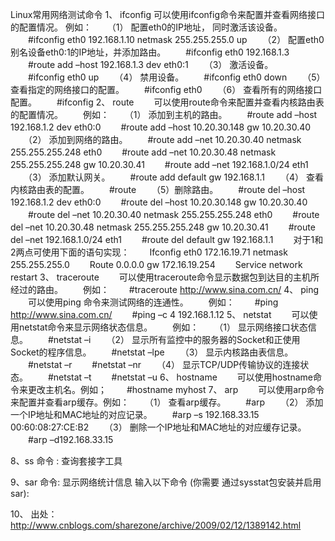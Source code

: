 Linux常用网络测试命令
1、 ifconfig
    可以使用ifconfig命令来配置并查看网络接口的配置情况。
    例如：
　　（1） 配置eth0的IP地址， 同时激活该设备。
　　#ifconfig eth0 192.168.1.10 netmask 255.255.255.0 up
　　（2） 配置eth0别名设备eth0:1的IP地址，并添加路由。
　　#ifconfig eth0 192.168.1.3
　　#route add –host 192.168.1.3 dev eth0:1
　　（3） 激活设备。
　　#ifconfig eth0 up
　　（4） 禁用设备。
　　#ifconfig eth0 down
　　（5） 查看指定的网络接口的配置。
　　#ifconfig eth0
　　（6） 查看所有的网络接口配置。
　　#ifconfig
2、 route
　　可以使用route命令来配置并查看内核路由表的配置情况。
　　例如：
　　（1） 添加到主机的路由。
　　#route add –host 192.168.1.2 dev eth0:0
　　#route add –host 10.20.30.148 gw 10.20.30.40
　　（2） 添加到网络的路由。
　　#route add –net 10.20.30.40 netmask 255.255.255.248 eth0
　　#route add –net 10.20.30.48 netmask 255.255.255.248 gw 10.20.30.41
　　#route add –net 192.168.1.0/24 eth1
　　（3） 添加默认网关。
　　#route add default gw 192.168.1.1
　　（4） 查看内核路由表的配置。
　　#route
　　（5）删除路由。
　　#route del –host 192.168.1.2 dev eth0:0
　　#route del –host 10.20.30.148 gw 10.20.30.40
　　#route del –net 10.20.30.40 netmask 255.255.255.248 eth0
　　#route del –net 10.20.30.48 netmask 255.255.255.248 gw 10.20.30.41
　　#route del –net 192.168.1.0/24 eth1
　　#route del default gw 192.168.1.1
　　对于1和2两点可使用下面的语句实现：
　　Ifconfig eth0 172.16.19.71 netmask 255.255.255.0
　　Route 0.0.0.0 gw 172.16.19.254
　　Service network restart
3、 traceroute
　　可以使用traceroute命令显示数据包到达目的主机所经过的路由。
　　例如：
　　#traceroute http://www.sina.com.cn/
4、 ping
　　可以使用ping 命令来测试网络的连通性。
　　例如：
　　#ping http://www.sina.com.cn/
　　#ping –c 4 192.168.1.12
5、 netstat
　　可以使用netstat命令来显示网络状态信息。
　　例如：
　　（1） 显示网络接口状态信息。
　　#netstat –i
　　（2） 显示所有监控中的服务器的Socket和正使用Socket的程序信息。
　　#netstat –lpe
　　（3） 显示内核路由表信息。
　　#netstat –r
　　#netstat –nr
　　（4） 显示TCP/UDP传输协议的连接状态。
　　#netstat –t
　　#netstat –u
6、 hostname
　　可以使用hostname命令来更改主机名。例如；
　　#hostname myhost
7、 arp
　　可以使用arp命令来配置并查看arp缓存。例如：
　　（1） 查看arp缓存。
　　#arp
　　（2） 添加一个IP地址和MAC地址的对应记录。
　　#arp –s 192.168.33.15 00:60:08:27:CE:B2
　　（3） 删除一个IP地址和MAC地址的对应缓存记录。
　　#arp –d192.168.33.15

8、ss 命令 : 查询套接字工具

9、sar 命令: 显示网络统计信息
输入以下命令 (你需要 通过sysstat包安装并启用sar):

10、
出处：http://www.cnblogs.com/sharezone/archive/2009/02/12/1389142.html